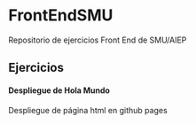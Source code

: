 # FrontEndSMU
Repositorio de ejercicios Front End de SMU/AIEP
<h2> Ejercicios </h2>
<h4>Despliegue de Hola Mundo</h4>
Despliegue de página html en github pages
